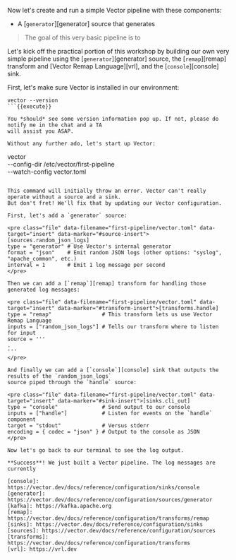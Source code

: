 Now let's create and run a simple Vector pipeline with these components:

* A [`generator`][generator] source that generates

> The goal of this very basic pipeline is to 


Let's kick off the practical portion of this workshop by building our own very simple pipeline using
the [`generator`][generator] source, the [`remap`][remap] transform and [Vector Remap
Language][vrl], and the [`console`][console] sink.

First, let's make sure Vector is installed in our environment:

```
vector --version
```{{execute}}

You *should* see some version information pop up. If not, please do notify me in the chat and a TA
will assist you ASAP.

Without any further ado, let's start up Vector:

```
vector \
  --config-dir /etc/vector/first-pipeline \
  --watch-config vector.toml
```{{execute}}

This command will initially throw an error. Vector can't really operate without a source and a sink.
But don't fret! We'll fix that by updating our Vector configuration.

First, let's add a `generator` source:

<pre class="file" data-filename="first-pipeline/vector.toml" data-target="insert" data-marker="#source-insert">[sources.random_json_logs]
type = "generator" # Use Vector's internal generator
format = "json"    # Emit random JSON logs (other options: "syslog", "apache_common", etc.)
interval = 1       # Emit 1 log message per second
</pre>

Then we can add a [`remap`][remap] transform for handling those generated log messages:

<pre class="file" data-filename="first-pipeline/vector.toml" data-target="insert" data-marker="#transform-insert">[transforms.handle]
type = "remap"                # This transform lets us use Vector Remap Language
inputs = ["random_json_logs"] # Tells our transform where to listen for input
source = '''
.
'''
</pre>

And finally we can add a [`console`][console] sink that outputs the results of the `random_json_logs`
source piped through the `handle` source:

<pre class="file" data-filename="first-pipeline/vector.toml" data-target="insert" data-marker="#sink-insert">[sinks.cli_out]
type = "console"              # Send output to our console
inputs = ["handle"]           # Listen for events on the `handle` component
target = "stdout"             # Versus stderr
encoding = { codec = "json" } # Output to the console as JSON
</pre>

Now let's go back to our terminal to see the log output.

**Success**! We just built a Vector pipeline. The log messages are currently

[console]: https://vector.dev/docs/reference/configuration/sinks/console
[generator]: https://vector.dev/docs/reference/configuration/sources/generator
[kafka]: https://kafka.apache.org
[remap]: https://vector.dev/docs/reference/configuration/transforms/remap
[sinks]: https://vector.dev/docs/reference/configuration/sinks
[sources]: https://vector.dev/docs/reference/configuration/sources
[transforms]: https://vector.dev/docs/reference/configuration/transforms
[vrl]: https://vrl.dev